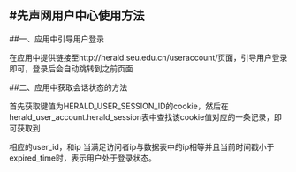 #先声网用户中心使用方法
------------------------
##一、应用中引导用户登录

<p>在应用中提供链接至<a>http://herald.seu.edu.cn/useraccount/</a>页面，引导用户登录即可，登录后会自动跳转到之前页面</p>


##二、应用中获取会话状态的方法

<p>首先获取键值为HERALD_USER_SESSION_ID的cookie，然后在herald_user_account.herald_session表中查找该cookie值对应的一条记录，即可获取到


相应的user_id，和ip 当满足访问者ip与数据表中的ip相等并且当前时间戳小于expired_time时，表示用户处于登录状态。</p>
